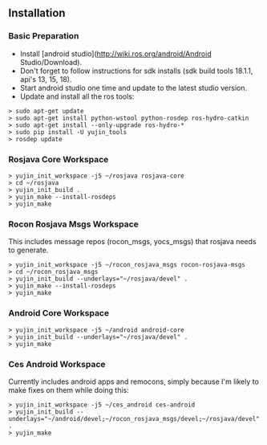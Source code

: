 ## Installation

### Basic Preparation

* Install [android studio](http://wiki.ros.org/android/Android Studio/Download).
* Don't forget to follow instructions for sdk installs (sdk build tools 18.1.1, api's 13, 15, 18).
* Start android studio one time and update to the latest studio version.
* Update and install all the ros tools:

```
> sudo apt-get update
> sudo apt-get install python-wstool python-rosdep ros-hydro-catkin
> sudo apt-get install --only-upgrade ros-hydro-*
> sudo pip install -U yujin_tools
> rosdep update
```

### Rosjava Core Workspace


```
> yujin_init_workspace -j5 ~/rosjava rosjava-core
> cd ~/rosjava
> yujin_init_build .
> yujin_make --install-rosdeps
> yujin_make
```

### Rocon Rosjava Msgs Workspace

This includes message repos (rocon_msgs, yocs_msgs) that rosjava needs to generate.

```
> yujin_init_workspace -j5 ~/rocon_rosjava_msgs rocon-rosjava-msgs
> cd ~/rocon_rosjava_msgs
> yujin_init_build --underlays="~/rosjava/devel" .
> yujin_make --install-rosdeps
> yujin_make
```

### Android Core Workspace

```
> yujin_init_workspace -j5 ~/android android-core
> yujin_init_build --underlays="~/rosjava/devel" .
> yujin_make
```

### Ces Android Workspace

Currently includes android apps and remocons, simply because I'm likely to make fixes on them while doing this:

```
> yujin_init_workspace -j5 ~/ces_android ces-android
> yujin_init_build --underlays="~/android/devel;~/rocon_rosjava_msgs/devel;~/rosjava/devel" .
> yujin_make
```
